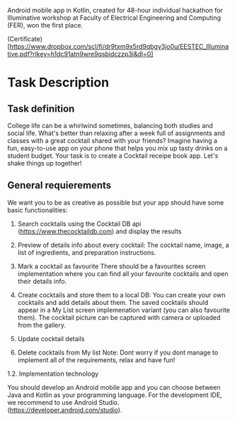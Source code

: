 Android mobile app in Kotlin, created for 48-hour individual hackathon for Illuminative workshop at Faculty of Electrical Engineering and Computing (FER), won the first place.

(Certificate) [https://www.dropbox.com/scl/fi/dr9txm9x5rd9qbgy3jo0u/EESTEC_Illuminative.pdf?rlkey=h1dc91atn9wre9qsbidczzp3i&dl=0]

# Task Description

## Task definition

College life can be a whirlwind sometimes, balancing both studies and social life.
What's better than relaxing after a week full of
assignments and classes with a great cocktail shared
with your friends?
Imagine having a fun, easy-to-use app on your phone
that helps you mix up tasty drinks on a student budget.
Your task is to create a Cocktail receipe book app.
Let's shake things up together!

## General requierements

We want you to be as creative as possible but your app
should have some basic functionalities:

1. Search cocktails using the Cocktail DB api
(https://www.thecocktaildb.com) and display the results

2. Preview of details info about every cocktail:
The cocktail name, image, a list of ingredients, and preparation
instructions.

3. Mark a cocktail as favourite
There should be a favourites screen implementation where you
can find all your favourite cocktails and open their details info.

4. Create cocktails and store them to a local DB:
You can create your own cocktails and add details about them.
The saved cocktails should appear in a My List screen implemenation
variant (you can also favourite them). The cocktail picture can be captured
with camera or uploaded from the gallery.

5. Update cocktail details
   
6. Delete cocktails from My list
Note: Dont worry if you dont manage to implement all of the
requirements, relax and have fun!

1.2. Implementation technology

You should develop an Android mobile app and you can choose
between Java and Kotlin as your programming language.
For the development IDE, we recommend to use Android Studio.
(https://developer.android.com/studio).
